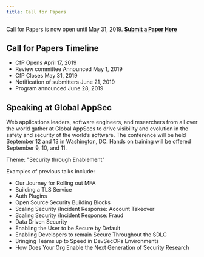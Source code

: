 ```yaml
---
title: Call for Papers 
---
```


Call for Papers is now open until May 31, 2019. **[Submit a Paper Here](https://owasp.submittable.com/submit/137927/global-appsec-dc-2019-call-for-papers)**

## Call for Papers Timeline
* CfP Opens April 17, 2019
* Review committee Announced May 1, 2019
* CfP Closes May 31, 2019
* Notification of submitters June 21, 2019
* Program announced  June 28, 2019

## Speaking at Global AppSec

Web applications leaders, software engineers, and researchers from all over the world gather at Global AppSecs to drive visibility and evolution in the safety and security of the world’s software. The conference will be held September 12 and 13 in Washington, DC. Hands on training will be offered September 9, 10, and 11.  

Theme:  "Security through Enablement"

Examples of previous talks include: 
* Our Journey for Rolling out MFA
* Building a TLS Service
* Auth Plugins
* Open Source Security Building Blocks
* Scaling Security /Incident Response: Account Takeover
* Scaling Security /Incident Response: Fraud
* Data Driven Security
* Enabling the User to be Secure by Default
* Enabling Developers to remain Secure Throughout the SDLC
* Bringing Teams up to Speed in DevSecOPs Environments
* How Does Your Org Enable the Next Generation of Security Research
